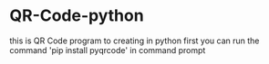 # QR-Code-python
this is QR Code program to creating in python
first you can run the command 'pip install pyqrcode' in command prompt
